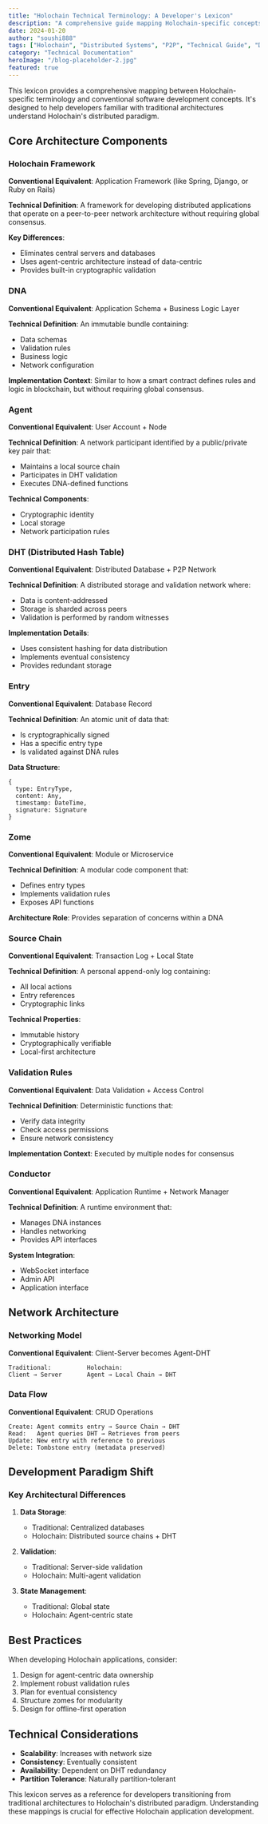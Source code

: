 ```yaml
---
title: "Holochain Technical Terminology: A Developer's Lexicon"
description: "A comprehensive guide mapping Holochain-specific concepts to conventional software development terminology, helping developers transition to distributed application development."
date: 2024-01-20
author: "soushi888"
tags: ["Holochain", "Distributed Systems", "P2P", "Technical Guide", "Development"]
category: "Technical Documentation"
heroImage: "/blog-placeholder-2.jpg"
featured: true
---
```


This lexicon provides a comprehensive mapping between Holochain-specific terminology and conventional software development concepts. It's designed to help developers familiar with traditional architectures understand Holochain's distributed paradigm.

## Core Architecture Components

### Holochain Framework

**Conventional Equivalent**: Application Framework (like Spring, Django, or Ruby on Rails)

**Technical Definition**: A framework for developing distributed applications that operate on a peer-to-peer network architecture without requiring global consensus.

**Key Differences**:

- Eliminates central servers and databases
- Uses agent-centric architecture instead of data-centric
- Provides built-in cryptographic validation

### DNA

**Conventional Equivalent**: Application Schema + Business Logic Layer

**Technical Definition**: An immutable bundle containing:

- Data schemas
- Validation rules
- Business logic
- Network configuration

**Implementation Context**: Similar to how a smart contract defines rules and logic in blockchain, but without requiring global consensus.

### Agent

**Conventional Equivalent**: User Account + Node

**Technical Definition**: A network participant identified by a public/private key pair that:

- Maintains a local source chain
- Participates in DHT validation
- Executes DNA-defined functions

**Technical Components**:

- Cryptographic identity
- Local storage
- Network participation rules

### DHT (Distributed Hash Table)

**Conventional Equivalent**: Distributed Database + P2P Network

**Technical Definition**: A distributed storage and validation network where:

- Data is content-addressed
- Storage is sharded across peers
- Validation is performed by random witnesses

**Implementation Details**:

- Uses consistent hashing for data distribution
- Implements eventual consistency
- Provides redundant storage

### Entry

**Conventional Equivalent**: Database Record

**Technical Definition**: An atomic unit of data that:

- Is cryptographically signed
- Has a specific entry type
- Is validated against DNA rules

**Data Structure**:

```
{
  type: EntryType,
  content: Any,
  timestamp: DateTime,
  signature: Signature
}
```

### Zome

**Conventional Equivalent**: Module or Microservice

**Technical Definition**: A modular code component that:

- Defines entry types
- Implements validation rules
- Exposes API functions

**Architecture Role**: Provides separation of concerns within a DNA

### Source Chain

**Conventional Equivalent**: Transaction Log + Local State

**Technical Definition**: A personal append-only log containing:

- All local actions
- Entry references
- Cryptographic links

**Technical Properties**:

- Immutable history
- Cryptographically verifiable
- Local-first architecture

### Validation Rules

**Conventional Equivalent**: Data Validation + Access Control

**Technical Definition**: Deterministic functions that:

- Verify data integrity
- Check access permissions
- Ensure network consistency

**Implementation Context**: Executed by multiple nodes for consensus

### Conductor

**Conventional Equivalent**: Application Runtime + Network Manager

**Technical Definition**: A runtime environment that:

- Manages DNA instances
- Handles networking
- Provides API interfaces

**System Integration**:

- WebSocket interface
- Admin API
- Application interface

## Network Architecture

### Networking Model

**Conventional Equivalent**: Client-Server becomes Agent-DHT

```
Traditional:          Holochain:
Client → Server       Agent → Local Chain → DHT
```

### Data Flow

**Conventional Equivalent**: CRUD Operations

```
Create: Agent commits entry → Source Chain → DHT
Read:   Agent queries DHT → Retrieves from peers
Update: New entry with reference to previous
Delete: Tombstone entry (metadata preserved)
```

## Development Paradigm Shift

### Key Architectural Differences

1. **Data Storage**:
   - Traditional: Centralized databases
   - Holochain: Distributed source chains + DHT

2. **Validation**:
   - Traditional: Server-side validation
   - Holochain: Multi-agent validation

3. **State Management**:
   - Traditional: Global state
   - Holochain: Agent-centric state

## Best Practices

When developing Holochain applications, consider:

1. Design for agent-centric data ownership
2. Implement robust validation rules
3. Plan for eventual consistency
4. Structure zomes for modularity
5. Design for offline-first operation

## Technical Considerations

- **Scalability**: Increases with network size
- **Consistency**: Eventually consistent
- **Availability**: Dependent on DHT redundancy
- **Partition Tolerance**: Naturally partition-tolerant

This lexicon serves as a reference for developers transitioning from traditional architectures to Holochain's distributed paradigm. Understanding these mappings is crucial for effective Holochain application development.
